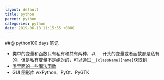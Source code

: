 ```yaml
---
layout: default
title: python
parent: python
categories: python
date: 2019-06-18 11:15:55 +0800
---
```


##@ python100 days 笔记

+ 类中的变量和函数只有私有和共有两种，以 `__` 开头的变量或者函数都是私有的，但是私有变量不是绝对的，可以通过`__[className][name]`获取到
+ [类里面的一些魔法函数](https://github.com/jackfrued/Python-100-Days/blob/master/Day01-15/09.%E9%9D%A2%E5%90%91%E5%AF%B9%E8%B1%A1%E8%BF%9B%E9%98%B6.md)
+ GUI 图形库  wxPython、PyQt、PyGTK